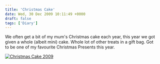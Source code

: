 ```yaml
---
title: 'Christmas Cake'
date: Wed, 30 Dec 2009 10:11:49 +0000
draft: false
tags: ['Diary']
---
```


We often get a bit of my mum's Christmas cake each year, this year we got given a whole (albeit mini) cake. Whole lot of other treats in a gift bag. Got to be one of my favourite Christmas Presents this year.

[![Christmas Cake 2009](/img/archive/2009/12/ChristmasCake2009-300x300.jpg "Christmas Cake 2009")](/img/archive/2009/12/ChristmasCake2009.jpg)
